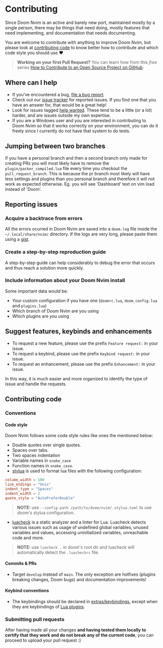 # Contributing

Since Doom Nvim is an active and barely new port, maintained mostly by a single
person, there may be things that need doing, mostly features that need
implementing, and documentation that needs documenting.

You are welcome to contribute with anything to improve Doom Nvim, but please
look at [contributing code](#contributing-code) to know better how to contribute
and which code style you should use :heart:

> **Working on your first Pull Request?** You can learn how from this _free_ series
> [How to Contribute to an Open Source Project on GitHub](https://kcd.im/pull-request).

## Where can I help

- If you’ve encountered a bug, [file a bug report](https://github.com/NTBBloodbath/doom-nvim/issues/new/choose).
- Check out our [issue tracker](https://github.com/NTBBloodbath/doom-nvim/issues)
  for reported issues. If you find one that you have an answer for, that would
  be a great help!
- Look for issues tagged [help wanted](https://github.com/NTBBloodbath/doom-nvim/labels/help%20wanted).
  These tend to be a little (or a lot) harder, and are issues outside my own expertise.
- If you are a Windows user and you are interested in contributing to Doom Nvim
  so that it works correctly on your environment, you can do it freely since I
  currently do not have that system to do tests.

## Jumping between two branches

If you have a personal branch and then a second branch only made for creating PRs
you will most likely have to remove the `plugin/packer_compiled.lua` file every
time you checkout the `pull_request_branch`. This is because the pr branch most likely
will have less settings and plugins than you personal branch and therefore it will
not work as expected otherwise. Eg. you will see 'Dashboard' text on vim load instead of
'Doom'.

## Reporting issues

### Acquire a backtrace from errors

All the errors ocurred in Doom Nvim are saved into a `doom.log` file inside the
`~/.local/share/nvim/` directory. If the logs are very long, please paste them
using a [gist].

### Create a step-by-step reproduction guide

A step-by-step guide can help considerably to debug the error that occurs and
thus reach a solution more quickly.

### Include information about your Doom Nvim install

Some important data would be:

- Your custom configuration if you have one
  (`doomrc.lua`, `doom_config.lua` and `plugins.lua`)
- Which branch of Doom Nvim are you using
- Which plugins are you using

## Suggest features, keybinds and enhancements

- To request a new feature, please use the prefix `Feature request:` in your issue.
- To request a keybind, please use the prefix `Keybind request:` in your issue.
- To request an enhancement, please use the prefix `Enhancement:` in your issue.

In this way, it is much easier and more organized to identify the
type of issue and handle the requests.

## Contributing code

### Conventions

#### Code style

Doom Nvim follows some code style rules like ones the mentioned below:

- Double quotes over single quotes.
- Spaces over tabs.
- Two spaces indentation
- Variable names in `snake_case`
- Function names in `snake_case`.
- [stylua] is used to format lua files with the following configuration:

```toml
column_width = 100
line_endings = "Unix"
indent_type = "Spaces"
indent_width = 2
quote_style = "AutoPreferDouble"
```

> **NOTE:** use `--config-path /path/to/doom/nvim/.stylua.toml` to use doom's
> stylua configuration.

- [luacheck] is a static analyzer and a linter for Lua. Luacheck detects various issues such as usage
  of undefined global variables, unused variables and values, accessing uninitialized variables,
  unreachable code and more.

> **NOTE:** use `luacheck .` in doom's root dir and luacheck will automatically
> detect the `.luacheckrc` file.

#### Commits & PRs

- Target `develop` instead of `main`.
  The only exception are hotfixes (plugins breaking changes, Doom bugs)
  and documentation improvements!

#### Keybind conventions

- The keybindings should be declared in [extras/keybindings](../lua/doom/extras/keybindings/init.lua),
  except when they are keybindings of [Lua plugins](../lua/doom/modules/config).

### Submitting pull requests

After having made all your changes **and having tested them locally to certify that**
**they work and do not break any of the current code**, you can proceed to upload
your pull request :)

[gist]: https://gist.github.com/
[stylua]: https://github.com/JohnnyMorganz/StyLua
[luacheck]:https://github.com/luarocks/luacheck
